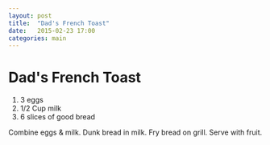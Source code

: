 ```yaml
---
layout: post
title:  "Dad's French Toast"
date:   2015-02-23 17:00
categories: main
---
```


# Dad's French Toast

1. 3 eggs
2. 1/2 Cup milk
3. 6 slices of good bread

Combine eggs & milk.
Dunk bread in milk.
Fry bread on grill.
Serve with fruit.
